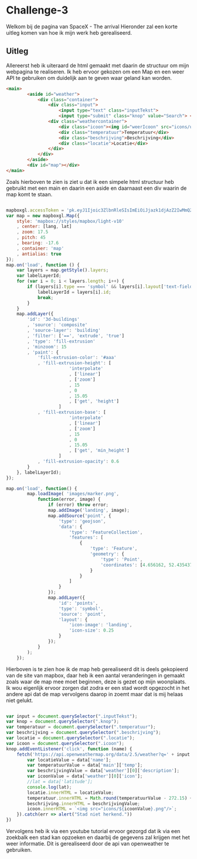 # Challenge-3

Welkom bij de pagina van SpaceX - The arrival
Hieronder zal een korte uitleg komen van hoe ik mijn werk heb gerealiseerd.

## Uitleg

Allereerst heb ik uiteraard de html gemaakt met daarin de structuur om mijn webpagina te realiseren. Ik heb ervoor gekozen om een Map en een weer API te gebruiken om duidelijk aan te geven waar geland kan worden.

```HTML
<main>
        <aside id="weather">
            <div class="container">
                <div class="input">
                    <input type="text" class="inputTekst">
                    <input type="submit" class="knop" value="Search"> </div>
                <div class="weathercontainer">
                    <div class="icoon"><img id="weerIcoon" src="icons/unknown.png"></div>
                    <div class="temperatuur">Temperatuur</div>
                    <div class="beschrijving">Beschrijving</div>
                    <div class="locatie">Locatie</div>
                </div>
            </div>
        </aside>
        <div id="map"></div>
</main>
```

Zoals hierboven te zien is ziet u dat ik een simpele html structuur heb gebruikt met een main en daarin een aside en daarnaast een div waarin de map komt te staan.

```JavaScript

mapboxgl.accessToken = 'pk.eyJ1Ijoic3ZlbnRleSIsImEiOiJjazk1djAzZ2IwMmQ2M2Z0YzlocjFwNGh0In0.9HbUhvs2jWClA1vkLYutzg';
var map = new mapboxgl.Map({
    style: 'mapbox://styles/mapbox/light-v10'
    , center: [lang, lat]
    , zoom: 17.5
    , pitch: 45
    , bearing: -17.6
    , container: 'map'
    , antialias: true
});
map.on('load', function () {
    var layers = map.getStyle().layers;
    var labelLayerId;
    for (var i = 0; i < layers.length; i++) {
        if (layers[i].type === 'symbol' && layers[i].layout['text-field']) {
            labelLayerId = layers[i].id;
            break;
        }
    }
    map.addLayer({
        'id': '3d-buildings'
        , 'source': 'composite'
        , 'source-layer': 'building'
        , 'filter': ['==', 'extrude', 'true']
        , 'type': 'fill-extrusion'
        , 'minzoom': 15
        , 'paint': {
            'fill-extrusion-color': '#aaa'
            , 'fill-extrusion-height': [
                        'interpolate'
                        , ['linear']
                        , ['zoom']
                        , 15
                        , 0
                        , 15.05
                        , ['get', 'height']
                    ]
            , 'fill-extrusion-base': [
                        'interpolate'
                        , ['linear']
                        , ['zoom']
                        , 15
                        , 0
                        , 15.05
                        , ['get', 'min_height']
                    ]
            , 'fill-extrusion-opacity': 0.6
        }
    }, labelLayerId);
});

map.on('load', function() {
        map.loadImage( 'images/marker.png',
            function(error, image) {
                if (error) throw error;
                map.addImage('landing', image);
                map.addSource('point', {
                    'type': 'geojson',
                    'data': {
                        'type': 'FeatureCollection',
                        'features': [
                            {
                                'type': 'Feature',
                                'geometry': {
                                    'type': 'Point',
                                    'coordinates': [4.656162, 52.435437]
                                }
                            }
                        ]
                    }
                });
                map.addLayer({
                    'id': 'points',
                    'type': 'symbol',
                    'source': 'point',
                    'layout': {
                        'icon-image': 'landing',
                        'icon-size': 0.25
                    }
                });
            }
        );
    });
```
Hierboven is te zien hoe ik de map heb gerealiseerd dit is deels gekopieerd van de site van mapbox, daar heb ik een aantal veranderingen in gemaakt zoals waar de map mee moet beginnen, deze is gezet op mijn woonplaats. Ik wou eigenlijk ervoor zorgen dat zodra er een stad wordt opgezocht in het andere api dat de map vervolgens daarop in zoemt maar dat is mij helaas niet gelukt.

```JavaScript

var input = document.querySelector(".inputTekst");
var knop = document.querySelector(".knop");
var temperatuur = document.querySelector(".temperatuur");
var beschrijving = document.querySelector(".beschrijving");
var locatie = document.querySelector(".locatie");
var icoon = document.querySelector(".icoon");
knop.addEventListener('click', function (name) {
    fetch('https://api.openweathermap.org/data/2.5/weather?q=' + input.value + '&appid=1a9097c4be951774bbb2ad59ca2ea69f').then(response => response.json()).then(data => {
        var locatieValue = data['name'];
        var temperatuurValue = data['main']['temp'];
        var beschrijvingValue = data['weather'][0]['description'];
        var icoonValue = data['weather'][0]['icon'];
        //lat = data['latitude'];
        console.log(lat);
        locatie.innerHTML = locatieValue;
        temperatuur.innerHTML = Math.round(temperatuurValue - 272.15) + " -° C";
        beschrijving.innerHTML = beschrijvingValue;
        icoon.innerHTML = `<img src="icons/${icoonValue}.png"/>`;
    }).catch(err => alert("Stad niet herkend."))
})
```
Vervolgens heb ik via een youtube tutorial ervoor gezorgd dat ik via een zoekbalk een stad kan opzoeken en daarbij de gegevens zal krijgen met het weer informatie. Dit is gerealiseerd door de api van openweather te gebruiken.

